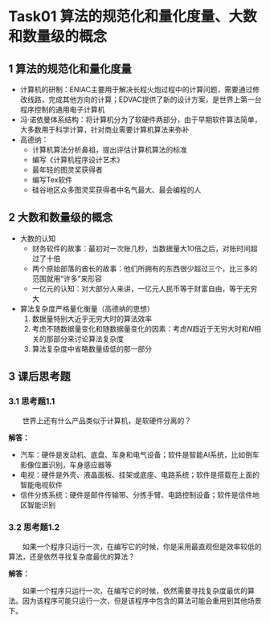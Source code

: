 # Task01 算法的规范化和量化度量、大数和数量级的概念

## 1 算法的规范化和量化度量

- 计算机的研制：ENIAC主要用于解决长程火炮过程中的计算问题，需要通过修改线路，完成其他方向的计算；EDVAC提供了新的设计方案，是世界上第一台程序控制的通用电子计算机
- 冯·诺依曼体系结构：将计算机分为了软硬件两部分，由于早期软件算法简单，大多数用于科学计算，针对商业需要计算机算法来弥补
- 高德纳：
    - 计算机算法分析鼻祖，提出评估计算机算法的标准
    - 编写《计算机程序设计艺术》
    - 最年轻的图灵奖获得者
    - 编写Tex软件
    - 硅谷地区众多图灵奖获得者中名气最大、最会编程的人

## 2 大数和数量级的概念

- 大数的认知
    - 财务软件的故事：最初对一次账几秒，当数据量大10倍之后，对账时间超过了十倍
    - 两个原始部落的酋长的故事：他们所拥有的东西很少超过三个，比三多的范围就用“许多”来形容
    - 一亿元的认知：对大部分人来讲，一亿元人民币等于财富自由，等于无穷大
- 算法复杂度严格量化衡量（高德纳的思想）
  1. 数据量特别大近乎无穷大时的算法效率
  2. 考虑不随数据量变化和随数据量变化的因素：考虑$N$趋近于无穷大时和$N$相关的那部分来讨论算法复杂度
  3. 算法复杂度中省略数量级低的那一部分

## 3 课后思考题

### 3.1 思考题1.1

&emsp;&emsp;世界上还有什么产品类似于计算机，是软硬件分离的？

**解答：**

- 汽车：硬件是发动机、底盘、车身和电气设备；软件是智能AI系统，比如倒车影像位置识别，车身感应器等
- 电视：硬件是外壳、液晶面板、挂架或底座、电路系统；软件是搭载在上面的智能电视软件
- 信件分拣系统：硬件是邮件传输带、分拣手臂、电路控制设备；软件是信件地区智能识别

### 3.2 思考题1.2

&emsp;&emsp;如果一个程序只运行一次，在编写它的时候，你是采用最直观但是效率较低的算法，还是依然寻找复杂度最优的算法？

**解答：**

&emsp;&emsp;如果一个程序只运行一次，在编写它的时候，依然需要寻找复杂度最优的算法。因为该程序可能只运行一次，但是该程序中包含的算法可能会重用到其他场景下。